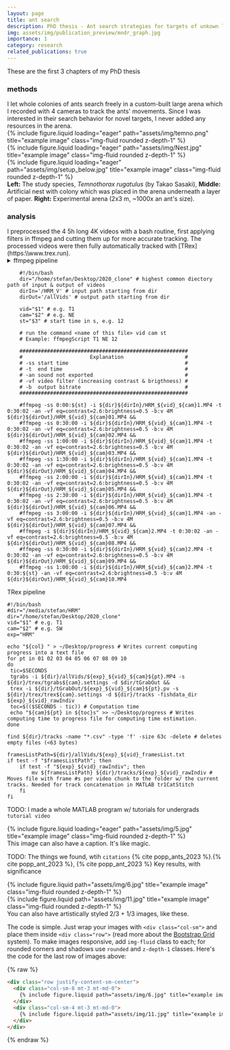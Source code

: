 ```yaml
---
layout: page
title: ant search
description: PhD thesis - Ant search strategies for targets of unkown locations
img: assets/img/publication_preview/mndr_graph.jpg
importance: 1
category: research
related_publications: true
---
```


These are the first 3 chapters of my PhD thesis

<h3>methods</h3>
I let whole colonies of ants search freely in a custom-built large arena which I recorded with 4 cameras to track the ants' movements. Since I was interested in their search behavior for novel targets, I never added any resources in the arena.

<div class="row">
    <div class="col-sm mt-3 mt-md-0">
        {% include figure.liquid loading="eager" path="assets/img/temno.png" title="example image" class="img-fluid rounded z-depth-1" %}
    </div>
    <div class="col-sm mt-3 mt-md-0">
        {% include figure.liquid loading="eager" path="assets/img/Nest.jpg" title="example image" class="img-fluid rounded z-depth-1" %}
    </div>
    <div class="col-sm mt-3 mt-md-0">
        {% include figure.liquid loading="eager" path="assets/img/setup_below.jpg" title="example image" class="img-fluid rounded z-depth-1" %}
    </div>
</div>
<div class="caption">
    <strong>Left:</strong> The study species, <em>Temnothorax rugatulus</em> (by Takao Sasaki), <strong>Middle:</strong> Artificial nest with colony which was placed in the arena underneath a layer of paper. <strong>Right:</strong> Experimental arena (2x3 m, ~1000x an ant's size).
</div>

<h3>analysis</h3>
I preprocessed the 4 5h long 4K videos with a bash routine, first applying filters in ffmpeg and cutting them up for more accurate tracking. The processed videos were then fully automatically tracked with [TRex](https:\\www.trex.run).

<details>
    <summary>ffmpeg pipeline</summary>

`code should be here`

</details>

```
    #!/bin/bash
    dir="/home/stefan/Desktop/2020_clone" # highest common diectory path of input & output of videos
    dirIn='/HRM_V' # input path starting from dir
    dirOut='/allVids' # output path starting from dir
    
    vid="$1" # e.g. T1
    cam="$2" # e.g. NE
    st="$3" # start time in s, e.g. 12

    # run the command <name of this file> vid cam st
    # Example: ffmpegScript T1 NE 12
    
    #######################################################
    #                      Explanation                    #
    # -ss start time                                      #
    # -t  end time                                        #
    # -an sound not exported                              #
    # -vf video filter (increasing contrast & brigthness) #
    # -b  output bitrate                                  #
    #######################################################
    
    #ffmpeg -ss 0:00:${st} -i ${dir}${dirIn}/HRM_${vid}_${cam}1.MP4 -t 0:30:02 -an -vf eq=contrast=2.6:brightness=0.5 -b:v 4M ${dir}${dirOut}/HRM_${vid}_${cam}01.MP4 &&
    #ffmpeg -ss 0:30:00 -i ${dir}${dirIn}/HRM_${vid}_${cam}1.MP4 -t 0:30:02 -an -vf eq=contrast=2.6:brightness=0.5 -b:v 4M ${dir}${dirOut}/HRM_${vid}_${cam}02.MP4 &&
    #ffmpeg -ss 1:00:00 -i ${dir}${dirIn}/HRM_${vid}_${cam}1.MP4 -t 0:30:02 -an -vf eq=contrast=2.6:brightness=0.5 -b:v 4M ${dir}${dirOut}/HRM_${vid}_${cam}03.MP4 &&
    #ffmpeg -ss 1:30:00 -i ${dir}${dirIn}/HRM_${vid}_${cam}1.MP4 -t 0:30:02 -an -vf eq=contrast=2.6:brightness=0.5 -b:v 4M ${dir}${dirOut}/HRM_${vid}_${cam}04.MP4 &&
    #ffmpeg -ss 2:00:00 -i ${dir}${dirIn}/HRM_${vid}_${cam}1.MP4 -t 0:30:02 -an -vf eq=contrast=2.6:brightness=0.5 -b:v 4M ${dir}${dirOut}/HRM_${vid}_${cam}05.MP4 &&
    #ffmpeg -ss 2:30:00 -i ${dir}${dirIn}/HRM_${vid}_${cam}1.MP4 -t 0:30:02 -an -vf eq=contrast=2.6:brightness=0.5 -b:v 4M ${dir}${dirOut}/HRM_${vid}_${cam}06.MP4 &&
    #ffmpeg -ss 3:00:00 -i ${dir}${dirIn}/HRM_${vid}_${cam}1.MP4 -an -vf eq=contrast=2.6:brightness=0.5 -b:v 4M ${dir}${dirOut}/HRM_${vid}_${cam}07.MP4 &&
    #ffmpeg -i ${dir}${dirIn}/HRM_${vid}_${cam}2.MP4 -t 0:30:02 -an -vf eq=contrast=2.6:brightness=0.5 -b:v 4M ${dir}${dirOut}/HRM_${vid}_${cam}08.MP4 &&
    #ffmpeg -ss 0:30:00 -i ${dir}${dirIn}/HRM_${vid}_${cam}2.MP4 -t 0:30:02 -an -vf eq=contrast=2.6:brightness=0.5 -b:v 4M ${dir}${dirOut}/HRM_${vid}_${cam}09.MP4 &&
    #ffmpeg -ss 1:00:00 -i ${dir}${dirIn}/HRM_${vid}_${cam}2.MP4 -t 0:30:${st} -an -vf eq=contrast=2.6:brightness=0.5 -b:v 4M ${dir}${dirOut}/HRM_${vid}_${cam}10.MP4
```

TRex pipeline
```
#!/bin/bash
#dir="/media/stefan/HRM"
dir="/home/stefan/Desktop/2020_clone"
vid="$1" # e.g. T1
cam="$2" # e.g. SW
exp="HRM"

echo "${col} " > ~/Desktop/progress # Writes current computing progress into a text file
for pt in 01 02 03 04 05 06 07 08 09 10
do
 tic=$SECONDS
 tgrabs -i ${dir}/allVids/${exp}_${vid}_${cam}${pt}.MP4 -s ${dir}/trex/tgrabs${cam}.settings -d $dir/tGrabOut &&
 trex -i ${dir}/tGrabOut/${exp}_${vid}_${cam}${pt}.pv -s ${dir}/trex/trex${cam}.settings -d ${dir}/tracks -fishdata_dir ${exp}_${vid}_rawIndiv
 toc=$(($SECONDS - tic)) # Computation time
 echo "${cam}${pt} in ${toc}s" >> ~/Desktop/progress # Writes computing time to progress file for computing time estimation.
done

find ${dir}/tracks -name "*.csv" -type 'f' -size 63c -delete # deletes empty files (<63 bytes)

framesListPath=${dir}/allVids/${exp}_${vid}_framesList.txt
if test -f "$framesListPath"; then
    if test -f "${exp}_${vid}_rawIndiv"; then
        mv ${framesListPath} ${dir}/tracks/${exp}_${vid}_rawIndiv # Moves file with frame #s per video chunk to the folder w/ the current tracks. Needed for track concatenation in MATLAB tr1CatStitch 
    fi
fi
```

TODO: I made a whole MATLAB program w/ tutorials for undergrads `tutorial video`

<div class="row">
    <div class="col-sm mt-3 mt-md-0">
        {% include figure.liquid loading="eager" path="assets/img/5.jpg" title="example image" class="img-fluid rounded z-depth-1" %}
    </div>
</div>
<div class="caption">
    This image can also have a caption. It's like magic.
</div>

TODO: The things we found, wtih `citations` {% cite popp_ants_2023 %}.{% cite popp_ant_2023 %}, {% cite popp_ant_2023 %}
Key results, with significance

<div class="row justify-content-sm-center">
    <div class="col-sm-8 mt-3 mt-md-0">
        {% include figure.liquid path="assets/img/6.jpg" title="example image" class="img-fluid rounded z-depth-1" %}
    </div>
    <div class="col-sm-4 mt-3 mt-md-0">
        {% include figure.liquid path="assets/img/11.jpg" title="example image" class="img-fluid rounded z-depth-1" %}
    </div>
</div>
<div class="caption">
    You can also have artistically styled 2/3 + 1/3 images, like these.
</div>

The code is simple.
Just wrap your images with `<div class="col-sm">` and place them inside `<div class="row">` (read more about the <a href="https://getbootstrap.com/docs/4.4/layout/grid/">Bootstrap Grid</a> system).
To make images responsive, add `img-fluid` class to each; for rounded corners and shadows use `rounded` and `z-depth-1` classes.
Here's the code for the last row of images above:

{% raw %}

```html
<div class="row justify-content-sm-center">
  <div class="col-sm-8 mt-3 mt-md-0">
    {% include figure.liquid path="assets/img/6.jpg" title="example image" class="img-fluid rounded z-depth-1" %}
  </div>
  <div class="col-sm-4 mt-3 mt-md-0">
    {% include figure.liquid path="assets/img/11.jpg" title="example image" class="img-fluid rounded z-depth-1" %}
  </div>
</div>
```

{% endraw %}
